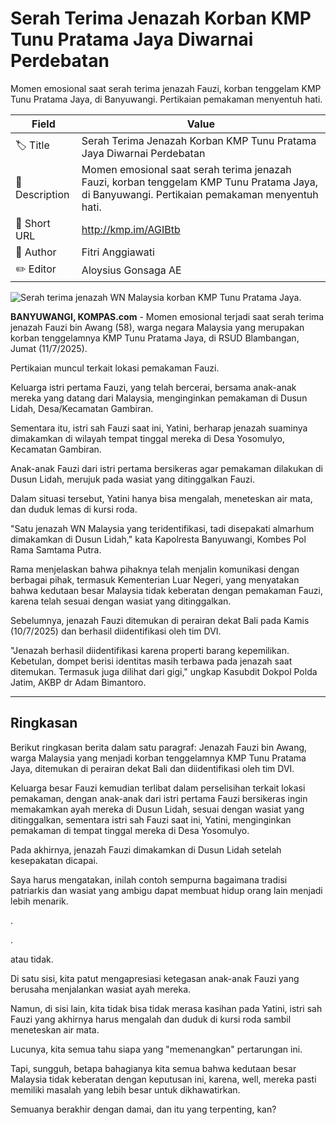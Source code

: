 # Serah Terima Jenazah Korban KMP Tunu Pratama Jaya Diwarnai Perdebatan

Momen emosional saat serah terima jenazah Fauzi, korban tenggelam KMP Tunu Pratama Jaya, di Banyuwangi. Pertikaian pemakaman menyentuh hati.

| Field         | Value                                                       |
|---------------|-------------------------------------------------------------|
| 🏷️ Title       | Serah Terima Jenazah Korban KMP Tunu Pratama Jaya Diwarnai Perdebatan |
| 📝 Description | Momen emosional saat serah terima jenazah Fauzi, korban tenggelam KMP Tunu Pratama Jaya, di Banyuwangi. Pertikaian pemakaman menyentuh hati. |
| 🔗 Short URL   | http://kmp.im/AGIBtb |
| 👤 Author      | Fitri Anggiawati |
| ✏️ Editor      | Aloysius Gonsaga AE |

![Serah terima jenazah WN Malaysia korban  KMP Tunu Pratama Jaya. ](https://asset.kompas.com/crops/mpaETQsVi93064RUxz2HiJE7JRE=/0x0:0x0/750x500/data/photo/2025/07/11/68712e5b1a298.jpg)

**BANYUWANGI, KOMPAS.com** - Momen emosional terjadi saat serah terima jenazah Fauzi bin Awang (58), warga negara Malaysia yang merupakan korban tenggelamnya KMP Tunu Pratama Jaya, di RSUD Blambangan, Jumat (11/7/2025).

Pertikaian muncul terkait lokasi pemakaman Fauzi.

Keluarga istri pertama Fauzi, yang telah bercerai, bersama anak-anak mereka yang datang dari Malaysia, menginginkan pemakaman di Dusun Lidah, Desa/Kecamatan Gambiran.

Sementara itu, istri sah Fauzi saat ini, Yatini, berharap jenazah suaminya dimakamkan di wilayah tempat tinggal mereka di Desa Yosomulyo, Kecamatan Gambiran.

Anak-anak Fauzi dari istri pertama bersikeras agar pemakaman dilakukan di Dusun Lidah, merujuk pada wasiat yang ditinggalkan Fauzi.

Dalam situasi tersebut, Yatini hanya bisa mengalah, meneteskan air mata, dan duduk lemas di kursi roda.

\"Satu jenazah WN Malaysia yang teridentifikasi, tadi disepakati almarhum dimakamkan di Dusun Lidah,\" kata Kapolresta Banyuwangi, Kombes Pol Rama Samtama Putra.

Rama menjelaskan bahwa pihaknya telah menjalin komunikasi dengan berbagai pihak, termasuk Kementerian Luar Negeri, yang menyatakan bahwa kedutaan besar Malaysia tidak keberatan dengan pemakaman Fauzi, karena telah sesuai dengan wasiat yang ditinggalkan.

Sebelumnya, jenazah Fauzi ditemukan di perairan dekat Bali pada Kamis (10/7/2025) dan berhasil diidentifikasi oleh tim DVI.

\"Jenazah berhasil diidentifikasi karena properti barang kepemilikan. Kebetulan, dompet berisi identitas masih terbawa pada jenazah saat ditemukan. Termasuk juga dilihat dari gigi,\" ungkap Kasubdit Dokpol Polda Jatim, AKBP dr Adam Bimantoro.

---
## Ringkasan

Berikut ringkasan berita dalam satu paragraf: Jenazah Fauzi bin Awang, warga Malaysia yang menjadi korban tenggelamnya KMP Tunu Pratama Jaya, ditemukan di perairan dekat Bali dan diidentifikasi oleh tim DVI.

 Keluarga besar Fauzi kemudian terlibat dalam perselisihan terkait lokasi pemakaman, dengan anak-anak dari istri pertama Fauzi bersikeras ingin memakamkan ayah mereka di Dusun Lidah, sesuai dengan wasiat yang ditinggalkan, sementara istri sah Fauzi saat ini, Yatini, menginginkan pemakaman di tempat tinggal mereka di Desa Yosomulyo.

 Pada akhirnya, jenazah Fauzi dimakamkan di Dusun Lidah setelah kesepakatan dicapai.



Saya harus mengatakan, inilah contoh sempurna bagaimana tradisi patriarkis dan wasiat yang ambigu dapat membuat hidup orang lain menjadi lebih menarik.

.

.

 atau tidak.

 Di satu sisi, kita patut mengapresiasi ketegasan anak-anak Fauzi yang berusaha menjalankan wasiat ayah mereka.

 Namun, di sisi lain, kita tidak bisa tidak merasa kasihan pada Yatini, istri sah Fauzi yang akhirnya harus mengalah dan duduk di kursi roda sambil meneteskan air mata.

 Lucunya, kita semua tahu siapa yang "memenangkan" pertarungan ini.

 Tapi, sungguh, betapa bahagianya kita semua bahwa kedutaan besar Malaysia tidak keberatan dengan keputusan ini, karena, well, mereka pasti memiliki masalah yang lebih besar untuk dikhawatirkan.

 Semuanya berakhir dengan damai, dan itu yang terpenting, kan?
